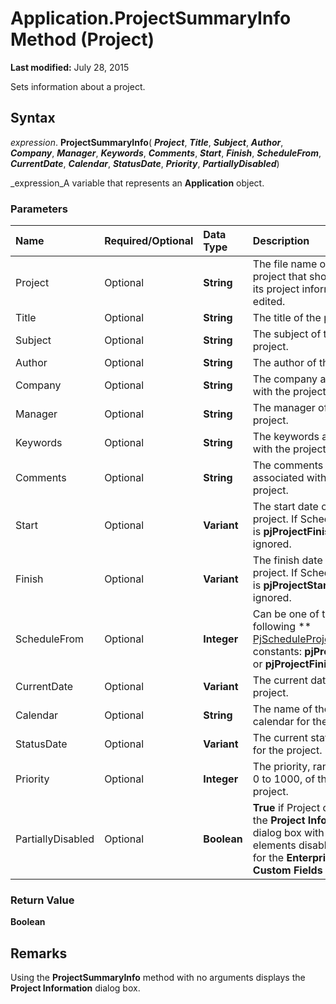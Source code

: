 
# Application.ProjectSummaryInfo Method (Project)

 **Last modified:** July 28, 2015

Sets information about a project.

## Syntax

 _expression_. **ProjectSummaryInfo**( **_Project_**,  **_Title_**,  **_Subject_**,  **_Author_**,  **_Company_**,  **_Manager_**,  **_Keywords_**,  **_Comments_**,  **_Start_**,  **_Finish_**,  **_ScheduleFrom_**,  **_CurrentDate_**,  **_Calendar_**,  **_StatusDate_**,  **_Priority_**,  **_PartiallyDisabled_**)

 _expression_A variable that represents an  **Application** object.


### Parameters



|**Name**|**Required/Optional**|**Data Type**|**Description**|
|:-----|:-----|:-----|:-----|
|Project|Optional| **String**|The file name of the project that should have its project information edited.|
|Title|Optional| **String**|The title of the project.|
|Subject|Optional| **String**|The subject of the project.|
|Author|Optional| **String**|The author of the project.|
|Company|Optional| **String**|The company associated with the project.|
|Manager|Optional| **String**|The manager of the project.|
|Keywords|Optional| **String**|The keywords associated with the project.|
|Comments|Optional| **String**|The comments associated with the project.|
|Start|Optional| **Variant**|The start date of the project. If ScheduleFrom is  **pjProjectFinish**, Start is ignored.|
|Finish|Optional| **Variant**|The finish date of the project. If ScheduleFrom is  **pjProjectStart**, Finish is ignored.|
|ScheduleFrom|Optional| **Integer**|Can be one of the following  ** [PjScheduleProjectFrom](4b08cc45-ea84-7578-90b7-994908800a1a.md)** constants: **pjProjectStart** or **pjProjectFinish**.|
|CurrentDate|Optional| **Variant**|The current date for the project.|
|Calendar|Optional| **String**|The name of the base calendar for the project.|
|StatusDate|Optional| **Variant**|The current status date for the project.|
|Priority|Optional| **Integer**|The priority, ranging from 0 to 1000, of the active project.|
|PartiallyDisabled|Optional| **Boolean**| **True** if Project displays the **Project Information** dialog box with all elements disabled except for the **Enterprise Custom Fields** section.|

### Return Value

 **Boolean**


## Remarks

Using the  **ProjectSummaryInfo** method with no arguments displays the **Project Information** dialog box.

